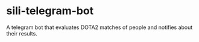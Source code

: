 # sili-telegram-bot

A telegram bot that evaluates DOTA2 matches of people and notifies about their results.
